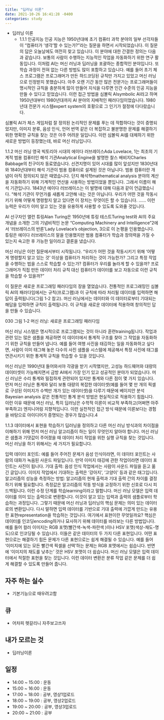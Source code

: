 ```yaml
---
title: "딥러닝 이론"
date: 2021-10-26 16:41:28 -0400
categories: study
---
```

-  딥러닝 이론
    - 1.1.1 인공지능
인공 지능은 1950년대에 초기 컴퓨터 과학 분야의 일부 선각자들이 “컴퓨터가 ‘생각’할 수 있는가?”라는 질문을 하면서 시작되었습니다. 이 질문의 답은 오늘날에도 여전히 찾고 있습니다. 이 분야에 대한 간결한 정의는 다음과 같습니다. 보통의 사람이 수행하는 지능적인 작업을 자동화하기 위한 연구 활동입니다. 이처럼 AI는 머신 러닝과 딥러닝을 포괄하는 종합적인 분야입니다. 또 학습 과정이 전혀 없는 다른 방법도 많이 포함하고 있습니다. 예를 들어 초기 체스 프로그램은 프로그래머가 만든 하드코딩된 규칙만 가지고 있었고 머신 러닝으로 인정받지 못했습니다. 아주 오랜 기간 동안 많은 전문가는 프로그래머들이 명시적인 규칙을 충분하게 많이 만들어 지식을 다루면 인간 수준의 인공 지능을 만들 수 있다고 믿었습니다. 이런 접근 방법을 심볼릭 AIsymbolic AI라고 하며 1950년대부터 1980년대까지 AI 분야의 지배적인 패러다임이었습니다. 1980년대 전문가 시스템expert system의 호황으로 그 인기가 절정에 다다랐습니다.

심볼릭 AI가 체스 게임처럼 잘 정의된 논리적인 문제를 푸는 데 적합하다는 것이 증명되었지만, 이미지 분류, 음성 인식, 언어 번역 같은 더 복잡하고 불분명한 문제를 해결하기 위한 명확한 규칙을 찾는 것은 아주 어려운 일입니다. 이런 심볼릭 AI를 대체하기 위한 새로운 방법이 등장했는데, 바로 머신 러닝입니다.

 

1.1.2 머신 러닝
영국 빅토리아 시대의 에이다 러브레이스Ada Lovelace, 1는 최초의 기계적 범용 컴퓨터인 해석 기관Analytical Engine을 발명한 찰스 배비지Charles Babbage의 친구이자 동료였습니다. 선견지명이 있어 시대를 많이 앞섰지만 1830년대와 1840년대부터 해석 기관이 범용 컴퓨터로 설계된 것은 아닙니다. 범용 컴퓨터란 개념이 아직 정의되지 않은 때였습니다. 단지 해석학mathematical analysis 분야의 계산을 자동화하기 위해 기계적인 연산을 사용하는 방법이었을 뿐입니다. 그래서 이름이 해석 기관입니다. 1843년 에이다 러브레이스는 이 발명에 대해 다음과 같이 언급했습니다. “해석 기관이 무언가를 새롭게 고안해 내는 것은 아닙니다. 우리가 어떤 것을 작동시키기 위해 어떻게 명령할지 알고 있다면 이 장치는 무엇이든 할 수 있습니다. …… 이런 능력은 우리가 이미 알고 있는 것을 유용하게 사용할 수 있도록 도와줄 것입니다.

AI 선구자인 앨런 튜링Alan Turing은 1950년에 튜링 테스트Turing test와 AI의 주요 개념을 소개한 그의 기념비적인 논문 “Computing Machinery and Intelligence”2에서 ‘러브레이스의 반론’Lady Lovelace’s objection, 3으로 이 논평을 인용했습니다. 튜링은 에이다 러브레이스의 말을 인용했지만 범용 컴퓨터가 학습과 창의력을 가질 수 있는지 숙고한 후 가능한 일이라고 결론을 냈습니다.

머신 러닝은 이런 질문에서부터 시작됩니다. “우리가 어떤 것을 작동시키기 위해 ‘어떻게 명령할지 알고 있는 것’ 이상을 컴퓨터가 처리하는 것이 가능한가? 그리고 특정 작업을 수행하는 법을 스스로 학습할 수 있는가? 컴퓨터가 우리를 놀라게 할 수 있을까? 프로그래머가 직접 만든 데이터 처리 규칙 대신 컴퓨터가 데이터를 보고 자동으로 이런 규칙을 학습할 수 있을까?”

이 질문은 새로운 프로그래밍 패러다임의 장을 열었습니다. 전통적인 프로그래밍인 심볼릭 AI의 패러다임에서는 규칙(프로그램)과 이 규칙에 따라 처리될 데이터를 입력하면 해답이 출력됩니다(그림 1-2 참고). 머신 러닝에서는 데이터와 이 데이터로부터 기대되는 해답을 입력하면 규칙이 출력됩니다. 이 규칙을 새로운 데이터에 적용하여 창의적인 답을 만들 수 있습니다.

030
그림 1-2 머신 러닝: 새로운 프로그래밍 패러다임

머신 러닝 시스템은 명시적으로 프로그램되는 것이 아니라 훈련training됩니다. 작업과 관련 있는 많은 샘플을 제공하면 이 데이터에서 통계적 구조를 찾아 그 작업을 자동화하기 위한 규칙을 만들어 냅니다. 예를 들어 여행 사진을 태깅하는 일을 자동화하고 싶다면, 사람이 이미 태그해 놓은 다수의 사진 샘플을 시스템에 제공해서 특정 사진에 태그를 연관시키기 위한 통계적 규칙을 학습할 수 있을 것입니다.

머신 러닝은 1990년대 들어와서야 각광을 받기 시작했지만, 고성능 하드웨어와 대량의 데이터셋이 가능해지면서 금방 AI에서 가장 인기 있고 성공적인 분야가 되었습니다. 머신 러닝은 수리 통계와 밀접하게 관련되어 있지만 통계와 다른 점이 몇 가지 있습니다. 먼저 머신 러닝은 통계와 달리 보통 대량의 복잡한 데이터셋(예를 들어 몇 만 개의 픽셀로 구성된 이미지가 수백만 개가 있는 데이터셋)을 다루기 때문에 베이지안 분석Bayesian analysis 같은 전통적인 통계 분석 방법은 현실적으로 적용하기 힘듭니다. 이런 이유 때문에 머신 러닝, 특히 딥러닝은 수학적 이론이 비교적 부족하고(어쩌면 아주 부족하고) 엔지니어링 지향적입니다. 이런 실천적인 접근 방식 때문에 이론보다는 경험을 바탕으로 아이디어가 증명되는 경우가 많습니다.4

 

1.1.3 데이터에서 표현을 학습하기
딥러닝을 정의하고 다른 머신 러닝 방식과의 차이점을 이해하기 위해 먼저 머신 러닝 알고리즘이 하는 일이 무엇인지 알아야 합니다. 머신 러닝은 샘플과 기댓값이 주어졌을 때 데이터 처리 작업을 위한 실행 규칙을 찾는 것입니다. 머신 러닝을 하기 위해서는 세 가지가 필요합니다.

입력 데이터 포인트: 예를 들어 주어진 문제가 음성 인식이라면, 이 데이터 포인트는 사람의 대화가 녹음된 사운드 파일입니다. 만약 이미지 태깅에 관한 작업이라면 데이터 포인트는 사진이 됩니다.
기대 출력: 음성 인식 작업에서는 사람이 사운드 파일을 듣고 옮긴 글입니다. 이미지 작업에서 기대하는 출력은 ‘강아지’, ‘고양이’ 등과 같은 태그입니다.
알고리즘의 성능을 측정하는 방법: 알고리즘의 현재 출력과 기대 출력 간의 차이를 결정하기 위해 필요합니다. 측정값은 알고리즘의 작동 방식을 교정하기 위한 신호로 다시 피드백됩니다. 이런 수정 단계를 학습learning이라고 말합니다.
머신 러닝 모델은 입력 데이터를 의미 있는 출력으로 변환합니다. 이것이 알고 있는 입력과 출력의 샘플로부터 학습하는 과정입니다. 그렇기 때문에 머신 러닝과 딥러닝의 핵심 문제는 의미 있는 데이터로의 변환입니다. 다시 말하면 입력 데이터를 기반으로 기대 출력에 가깝게 만드는 유용한 표현representation을 학습하는 것입니다. 여기에서 표현이란 무엇일까요? 핵심은 데이터를 인코딩encoding하거나 묘사하기 위해 데이터를 바라보는 다른 방법입니다. 예를 들어 컬러 이미지는 RGB 포맷(빨간색-녹색-파란색 )이나 HSV 포맷(색상-채도-명도)으로 인코딩될 수 있습니다. 이들은 같은 데이터의 두 가지 다른 표현입니다. 어떤 표현으로는 해결하기 힘든 문제가 다른 표현으로는 쉽게 해결될 수 있습니다. 예를 들어 ‘이미지에 있는 모든 빨간색 픽셀을 선택’하는 문제는 RGB 포맷에서는 쉽습니다. 반면에 ‘이미지의 채도를 낮추는’ 것은 HSV 포맷이 더 쉽습니다. 머신 러닝 모델은 입력 데이터에서 적절한 표현을 찾는 것입니다. 이런 데이터 변환은 분류 작업 같은 문제를 더 쉽게 해결할 수 있도록 만들어 줍니다.



 
## 자주 하는 실수
  - 기본기능으로 때우려고함
## 큐
  - 어차피 헷갈리니 자주보고쓰자
## 내가 모르는 것
  - 딥러닝이론
   
## 일정    
- 14:00 ~ 15:00 : 운동
- 15:00 ~ 16:00 : 운동
- 17:00 ~ 18:00 : 공부, 영상1업로드
- 18:00 ~ 19:00 : 공부, 영상2업로드
- 19:00 ~ 20:00 : 공부, 영상3업로드
- 20:00 ~ 21:00 : 공부
    
    
